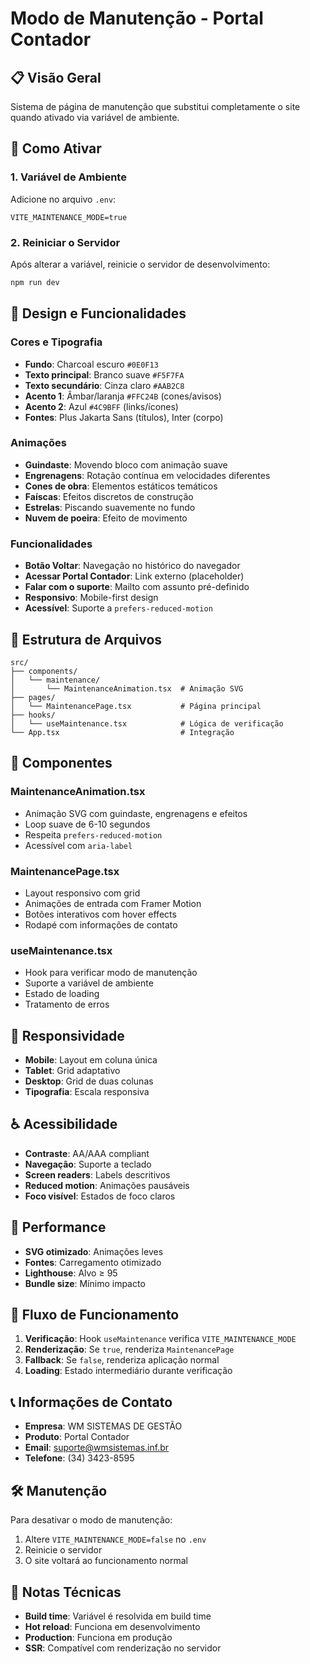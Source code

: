 # Modo de Manutenção - Portal Contador

## 📋 Visão Geral

Sistema de página de manutenção que substitui completamente o site quando ativado via variável de ambiente.

## 🚀 Como Ativar

### 1. Variável de Ambiente

Adicione no arquivo `.env`:

```env
VITE_MAINTENANCE_MODE=true
```

### 2. Reiniciar o Servidor

Após alterar a variável, reinicie o servidor de desenvolvimento:

```bash
npm run dev
```

## 🎨 Design e Funcionalidades

### Cores e Tipografia
- **Fundo**: Charcoal escuro `#0E0F13`
- **Texto principal**: Branco suave `#F5F7FA`
- **Texto secundário**: Cinza claro `#AAB2C8`
- **Acento 1**: Âmbar/laranja `#FFC24B` (cones/avisos)
- **Acento 2**: Azul `#4C9BFF` (links/ícones)
- **Fontes**: Plus Jakarta Sans (títulos), Inter (corpo)

### Animações
- **Guindaste**: Movendo bloco com animação suave
- **Engrenagens**: Rotação contínua em velocidades diferentes
- **Cones de obra**: Elementos estáticos temáticos
- **Faíscas**: Efeitos discretos de construção
- **Estrelas**: Piscando suavemente no fundo
- **Nuvem de poeira**: Efeito de movimento

### Funcionalidades
- **Botão Voltar**: Navegação no histórico do navegador
- **Acessar Portal Contador**: Link externo (placeholder)
- **Falar com o suporte**: Mailto com assunto pré-definido
- **Responsivo**: Mobile-first design
- **Acessível**: Suporte a `prefers-reduced-motion`

## 📁 Estrutura de Arquivos

```
src/
├── components/
│   └── maintenance/
│       └── MaintenanceAnimation.tsx  # Animação SVG
├── pages/
│   └── MaintenancePage.tsx           # Página principal
├── hooks/
│   └── useMaintenance.tsx            # Lógica de verificação
└── App.tsx                           # Integração
```

## 🔧 Componentes

### MaintenanceAnimation.tsx
- Animação SVG com guindaste, engrenagens e efeitos
- Loop suave de 6-10 segundos
- Respeita `prefers-reduced-motion`
- Acessível com `aria-label`

### MaintenancePage.tsx
- Layout responsivo com grid
- Animações de entrada com Framer Motion
- Botões interativos com hover effects
- Rodapé com informações de contato

### useMaintenance.tsx
- Hook para verificar modo de manutenção
- Suporte a variável de ambiente
- Estado de loading
- Tratamento de erros

## 📱 Responsividade

- **Mobile**: Layout em coluna única
- **Tablet**: Grid adaptativo
- **Desktop**: Grid de duas colunas
- **Tipografia**: Escala responsiva

## ♿ Acessibilidade

- **Contraste**: AA/AAA compliant
- **Navegação**: Suporte a teclado
- **Screen readers**: Labels descritivos
- **Reduced motion**: Animações pausáveis
- **Foco visível**: Estados de foco claros

## 🚀 Performance

- **SVG otimizado**: Animações leves
- **Fontes**: Carregamento otimizado
- **Lighthouse**: Alvo ≥ 95
- **Bundle size**: Mínimo impacto

## 🔄 Fluxo de Funcionamento

1. **Verificação**: Hook `useMaintenance` verifica `VITE_MAINTENANCE_MODE`
2. **Renderização**: Se `true`, renderiza `MaintenancePage`
3. **Fallback**: Se `false`, renderiza aplicação normal
4. **Loading**: Estado intermediário durante verificação

## 📞 Informações de Contato

- **Empresa**: WM SISTEMAS DE GESTÃO
- **Produto**: Portal Contador
- **Email**: suporte@wmsistemas.inf.br
- **Telefone**: (34) 3423-8595

## 🛠️ Manutenção

Para desativar o modo de manutenção:

1. Altere `VITE_MAINTENANCE_MODE=false` no `.env`
2. Reinicie o servidor
3. O site voltará ao funcionamento normal

## 📝 Notas Técnicas

- **Build time**: Variável é resolvida em build time
- **Hot reload**: Funciona em desenvolvimento
- **Production**: Funciona em produção
- **SSR**: Compatível com renderização no servidor
